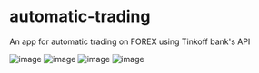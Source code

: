# automatic-trading
 An app for automatic trading on FOREX using Tinkoff bank's API 


![image](https://user-images.githubusercontent.com/110840758/185739177-8b833bf2-7b2e-41c7-ae0b-799c9ed89a81.png)
![image](https://user-images.githubusercontent.com/110840758/185739185-57cd841b-8485-4597-9533-c1652c2b4cd6.png)
![image](https://user-images.githubusercontent.com/110840758/185739194-4ede9233-aa3a-4a32-a19d-15d4c252fd30.png)
![image](https://user-images.githubusercontent.com/110840758/185739201-067b49e9-4276-4c92-b0b0-2b3f65aa19ec.png)


